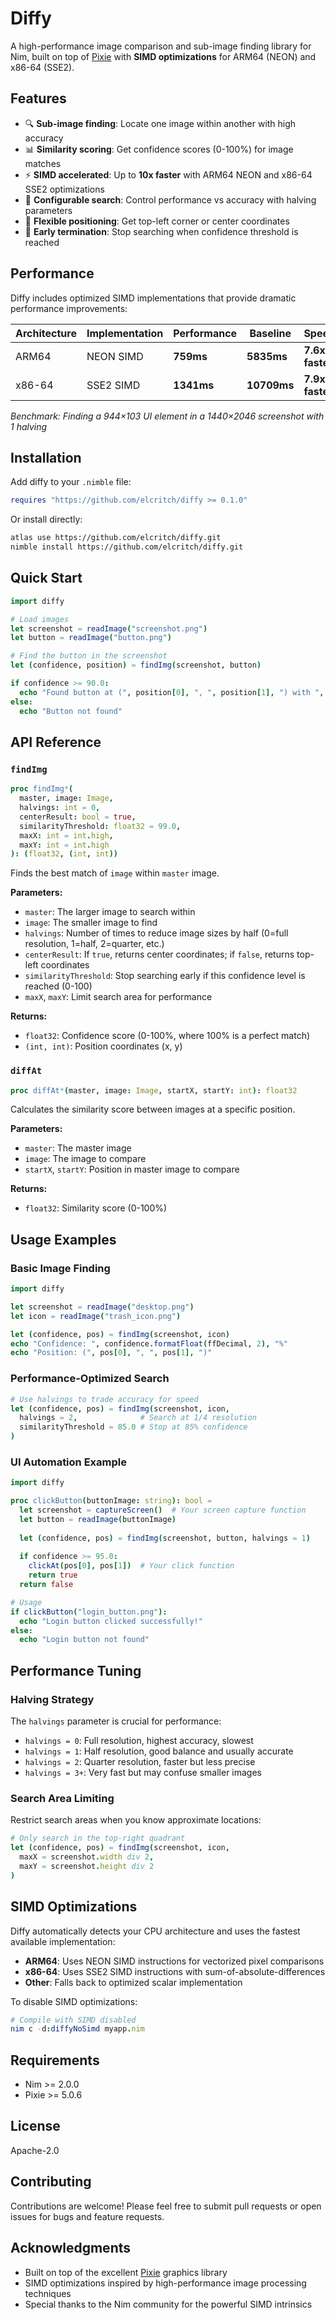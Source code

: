# Diffy

A high-performance image comparison and sub-image finding library for Nim, built on top of [Pixie](https://github.com/treeform/pixie) with **SIMD optimizations** for ARM64 (NEON) and x86-64 (SSE2).

## Features

- 🔍 **Sub-image finding**: Locate one image within another with high accuracy
- 📊 **Similarity scoring**: Get confidence scores (0-100%) for image matches
- ⚡ **SIMD accelerated**: Up to **10x faster** with ARM64 NEON and x86-64 SSE2 optimizations
- 🔧 **Configurable search**: Control performance vs accuracy with halving parameters
- 📍 **Flexible positioning**: Get top-left corner or center coordinates
- 🎯 **Early termination**: Stop searching when confidence threshold is reached

## Performance

Diffy includes optimized SIMD implementations that provide dramatic performance improvements:

| Architecture | Implementation | Performance | Baseline | Speedup |
|-------------|---------------|-------------|-------------|----------|
| ARM64 | NEON SIMD | **759ms** | **5835ms** | **7.6x faster** |
| x86-64 | SSE2 SIMD | **1341ms** | **10709ms** | **7.9x faster** |

*Benchmark: Finding a 944×103 UI element in a 1440×2046 screenshot with 1 halving*

## Installation

Add diffy to your `.nimble` file:

```nimble
requires "https://github.com/elcritch/diffy >= 0.1.0"
```

Or install directly:

```bash
atlas use https://github.com/elcritch/diffy.git
nimble install https://github.com/elcritch/diffy.git
```

## Quick Start

```nim
import diffy

# Load images
let screenshot = readImage("screenshot.png")  
let button = readImage("button.png")

# Find the button in the screenshot
let (confidence, position) = findImg(screenshot, button)

if confidence >= 90.0:
  echo "Found button at (", position[0], ", ", position[1], ") with ", confidence, "% confidence"
else:
  echo "Button not found"
```

## API Reference

### `findImg`

```nim
proc findImg*(
  master, image: Image,
  halvings: int = 0,
  centerResult: bool = true,
  similarityThreshold: float32 = 99.0,
  maxX: int = int.high,
  maxY: int = int.high
): (float32, (int, int))
```

Finds the best match of `image` within `master` image.

**Parameters:**
- `master`: The larger image to search within
- `image`: The smaller image to find
- `halvings`: Number of times to reduce image sizes by half (0=full resolution, 1=half, 2=quarter, etc.)
- `centerResult`: If `true`, returns center coordinates; if `false`, returns top-left coordinates
- `similarityThreshold`: Stop searching early if this confidence level is reached (0-100)
- `maxX`, `maxY`: Limit search area for performance

**Returns:**
- `float32`: Confidence score (0-100%, where 100% is a perfect match)
- `(int, int)`: Position coordinates (x, y)

### `diffAt`

```nim
proc diffAt*(master, image: Image, startX, startY: int): float32
```

Calculates the similarity score between images at a specific position.

**Parameters:**
- `master`: The master image
- `image`: The image to compare
- `startX`, `startY`: Position in master image to compare

**Returns:**
- `float32`: Similarity score (0-100%)

## Usage Examples

### Basic Image Finding

```nim
import diffy

let screenshot = readImage("desktop.png")
let icon = readImage("trash_icon.png")

let (confidence, pos) = findImg(screenshot, icon)
echo "Confidence: ", confidence.formatFloat(ffDecimal, 2), "%"
echo "Position: (", pos[0], ", ", pos[1], ")"
```

### Performance-Optimized Search

```nim
# Use halvings to trade accuracy for speed
let (confidence, pos) = findImg(screenshot, icon, 
  halvings = 2,              # Search at 1/4 resolution
  similarityThreshold = 85.0 # Stop at 85% confidence
)
```

### UI Automation Example

```nim
import diffy

proc clickButton(buttonImage: string): bool =
  let screenshot = captureScreen()  # Your screen capture function
  let button = readImage(buttonImage)
  
  let (confidence, pos) = findImg(screenshot, button, halvings = 1)
  
  if confidence >= 95.0:
    clickAt(pos[0], pos[1])  # Your click function
    return true
  return false

# Usage
if clickButton("login_button.png"):
  echo "Login button clicked successfully!"
else:
  echo "Login button not found"
```

## Performance Tuning

### Halving Strategy

The `halvings` parameter is crucial for performance:

- `halvings = 0`: Full resolution, highest accuracy, slowest
- `halvings = 1`: Half resolution, good balance and usually accurate
- `halvings = 2`: Quarter resolution, faster but less precise
- `halvings = 3+`: Very fast but may confuse smaller images

### Search Area Limiting

Restrict search areas when you know approximate locations:

```nim
# Only search in the top-right quadrant
let (confidence, pos) = findImg(screenshot, icon,
  maxX = screenshot.width div 2,
  maxY = screenshot.height div 2
)
```

## SIMD Optimizations

Diffy automatically detects your CPU architecture and uses the fastest available implementation:

- **ARM64**: Uses NEON SIMD instructions for vectorized pixel comparisons
- **x86-64**: Uses SSE2 SIMD instructions with sum-of-absolute-differences
- **Other**: Falls back to optimized scalar implementation

To disable SIMD optimizations:

```nim
# Compile with SIMD disabled
nim c -d:diffyNoSimd myapp.nim
```

## Requirements

- Nim >= 2.0.0
- Pixie >= 5.0.6

## License

Apache-2.0

## Contributing

Contributions are welcome! Please feel free to submit pull requests or open issues for bugs and feature requests.

## Acknowledgments

- Built on top of the excellent [Pixie](https://github.com/treeform/pixie) graphics library
- SIMD optimizations inspired by high-performance image processing techniques
- Special thanks to the Nim community for the powerful SIMD intrinsics 
